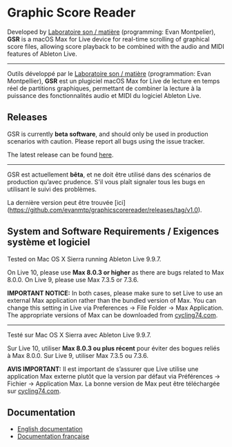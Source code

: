 # Graphic Score Reader

Developed by [Laboratoire son / matière](https://www.son-matiere.org/) (programming: Evan Montpelier), **GSR** is a macOS Max for Live device for real-time scrolling of graphical score files, allowing score playback to be combined with the audio and MIDI features of Ableton Live.

---

Outils développé par le [Laboratoire son / matière](https://www.son-matiere.org/) (programmation: Evan Montpellier), **GSR** est un plugiciel macOS Max for Live de lecture en temps réel de partitions graphiques, permettant de combiner la lecture à la puissance des fonctionnalités audio et MIDI du logiciel Ableton Live.

## Releases

GSR is currently **beta software**, and should only be used in production scenarios with caution. Please report all bugs using the issue tracker.

The latest release can be found [here](https://github.com/evanmtp/graphicscorereader/releases/tag/v1.0).

---

GSR est actuellement **bêta**, et ne doit être utilisé dans des scénarios de production qu’avec prudence. S'il vous plaît signaler tous les bugs en utilisant le suivi des problèmes.

La dernière version peut être trouvée [ici] (https://github.com/evanmtp/graphicscorereader/releases/tag/v1.0).

## System and Software Requirements / Exigences système et logiciel

Tested on Mac OS X Sierra running Ableton Live 9.9.7.

On Live 10, please use **Max 8.0.3 or higher** as there are bugs related to Max 8.0.0. On Live 9, please use Max 7.3.5 or 7.3.6.

**IMPORTANT NOTICE:**
In both cases, please make sure to set Live to use an external Max application rather than the bundled version of Max. You can change this setting in Live via Preferences -> File Folder -> Max Application. The appropriate versions of Max can be downloaded from [cycling74.com](https://cycling74.com).

---

Testé sur Mac OS X Sierra avec Ableton Live 9.9.7.

Sur Live 10, utiliser **Max 8.0.3 ou plus récent** pour éviter des bogues reliés à Max 8.0.0. Sur Live 9, utiliser Max 7.3.5 ou 7.3.6.

**AVIS IMPORTANT:**
Il est important de s’assurer que Live utilise une application Max externe plutôt que la version par défaut via Préférences -> Fichier -> Application Max. La bonne version de Max peut être téléchargée sur [cycling74.com](https://cycling74.com).

## Documentation

- [English documentation](https://github.com/evanmtp/graphicscorereader/raw/master/docs/GSR-documentation-EN.pdf)
- [Documentation française](https://github.com/evanmtp/graphicscorereader/raw/master/docs/GSR-documentation-FR.pdf)